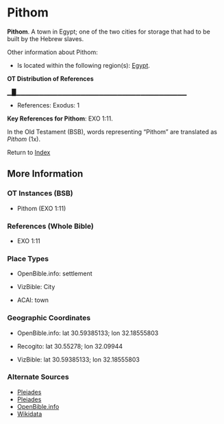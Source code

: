 # Pithom
**Pithom**. 
A town in Egypt; one of the two cities for storage that had to be built by the Hebrew slaves. 




Other information about Pithom:


* Is located within the following region(s): 
[Egypt](Egypt.md). 


**OT Distribution of References**

▁█▁▁▁▁▁▁▁▁▁▁▁▁▁▁▁▁▁▁▁▁▁▁▁▁▁▁▁▁▁▁▁▁▁▁▁▁▁
* References: Exodus: 1



**Key References for Pithom**: 
EXO 1:11. 


In the Old Testament (BSB), words representing “Pithom” are translated as 
*Pithom* (1x). 




Return to [Index](00-Index.md)

## More Information

### OT Instances (BSB)

* Pithom (EXO 1:11)



### References (Whole Bible)

* EXO 1:11


### Place Types

* OpenBible.info: settlement

* VizBible: City

* ACAI: town



### Geographic Coordinates

* OpenBible.info: lat 30.59385133; lon 32.18555803

* Recogito: lat 30.55278; lon 32.09944

* VizBible: lat 30.59385133; lon 32.18555803



### Alternate Sources

* [Pleiades](https://pleiades.stoa.org/places/727124)
* [Pleiades](http://pleiades.stoa.org/places/727124)
* [OpenBible.info](https://www.openbible.info/geo/ancient/a3870fe)
* [Wikidata](http://www.wikidata.org/entity/Q1630019)



